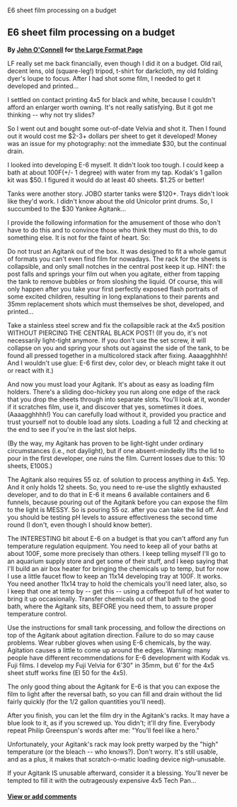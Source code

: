 E6 sheet film processing on a budget

E6 sheet film processing on a budget
------------------------------------

**By [John O'Connell](mailto:oconnell@siam.org) for [the Large Format
Page](.)**

LF really set me back financially, even though I did it on a budget. Old
rail, decent lens, old (square-leg!) tripod, t-shirt for darkcloth, my
old folding dyer's loupe to focus. After I had shot some film, I needed
to get it developed and printed...

I settled on contact printing 4x5 for black and white, because I
couldn't afford an enlarger worth owning. It's not really satisfying.
But it got me thinking -- why not try slides?

So I went out and bought some out-of-date Velvia and shot it. Then I
found out it would cost me \$2-3+ dollars per sheet to get it developed!
Money was an issue for my photography: not the immediate \$30, but the
continual drain.

I looked into developing E-6 myself. It didn't look too tough. I could
keep a bath at about 100F(+/- 1 degree) with water from my tap. Kodak's
1 gallon kit was \$50. I figured it would do at least 40 sheets. \$1.25
or better!

Tanks were another story. JOBO starter tanks were \$120+. Trays didn't
look like they'd work. I didn't know about the old Unicolor print drums.
So, I succumbed to the \$30 Yankee Agitank...

I provide the following information for the amusement of those who don't
have to do this and to convince those who think they must do this, to do
something else. It is not for the faint of heart. So:

Do not trust an Agitank out of the box. It was designed to fit a whole
gamut of formats you can't even find film for nowadays. The rack for the
sheets is collapsible, and only small notches in the central post keep
it up. HINT: the post falls and springs your film out when you agitate,
either from tapping the tank to remove bubbles or from sloshing the
liquid. Of course, this will only happen after you take your first
perfectly exposed flash portraits of some excited children, resulting in
long explanations to their parents and 35mm replacement shots which must
themselves be shot, developed, and printed...

Take a stainless steel screw and fix the collapsible rack at the 4x5
position WITHOUT PIERCING THE CENTRAL BLACK POST! (If you do, it's not
necessarily light-tight anymore. If you don't use the set screw, it will
collapse on you and spring your shots out against the side of the tank,
to be found all pressed together in a multicolored stack after fixing.
Aaaagghhhh! And I wouldn't use glue: E-6 first dev, color dev, or bleach
might take it out or react with it.)

And now you must load your Agitank. It's about as easy as loading film
holders. There's a sliding doo-hickey you run along one edge of the rack
that you drop the sheets through into separate slots. You'll look at it,
wonder if it scratches film, use it, and discover that yes, sometimes it
does. (Aaaagghhhh!) You can carefully load without it, provided you
practice and trust yourself not to double load any slots. Loading a full
12 and checking at the end to see if you're in the last slot helps.

(By the way, my Agitank has proven to be light-tight under ordinary
circumstances (i.e., not daylight), but if one absent-mindedly lifts the
lid to pour in the first developer, one ruins the film. Current losses
due to this: 10 sheets, E100S.)

The Agitank also requires 55 oz. of solution to process anything in 4x5.
Yep. And it only holds 12 sheets. So, you need to re-use the slightly
exhausted developer, and to do that in E-6 it means 6 available
containers and 6 funnels, because pouring out of the Agitank before you
can expose the film to the light is MESSY. So is pouring 55 oz. after
you can take the lid off. And you should be testing pH levels to assure
effectiveness the second time round (I don't, even though I should know
better).

The INTERESTING bit about E-6 on a budget is that you can't afford any
fun temperature regulation equipment. You need to keep all of your baths
at about 100F, some more precisely than others. I keep telling myself
I'll go to an aquarium supply store and get some of their stuff, and I
keep saying that I'll build an air box heater for bringing the chemicals
up to temp, but for now I use a little faucet flow to keep an 11x14
developing tray at 100F. It works. You need another 11x14 tray to hold
the chemicals you'll need later, also, so I keep that one at temp by --
get this -- using a coffeepot full of hot water to bring it up
occasionally. Transfer chemicals out of that bath to the good bath,
where the Agitank sits, BEFORE you need them, to assure proper
temperature control.

Use the instructions for small tank processing, and follow the
directions on top of the Agitank about agitation direction. Failure to
do so may cause problems. Wear rubber gloves when using E-6 chemicals,
by the way. Agitation causes a little to come up around the edges.
Warning: many people have different recommendations for E-6 development
with Kodak vs. Fuji films. I develop my Fuji Velvia for 6'30" in 35mm,
but 6' for the 4x5 sheet stuff works fine (EI 50 for the 4x5).

The only good thing about the Agitank for E-6 is that you can expose the
film to light after the reversal bath, so you can fill and drain without
the lid fairly quickly (for the 1/2 gallon quantities you'll need).

After you finish, you can let the film dry in the Agitank's racks. It
may have a blue look to it, as if you screwed up. You didn't; it'll dry
fine. Everybody repeat Philip Greenspun's words after me: "You'll feel
like a hero."

Unfortunately, your Agitank's rack may look pretty warped by the "high"
temperature (or the bleach -- who knows?). Don't worry. It's still
usable, and as a plus, it makes that scratch-o-matic loading device
nigh-unusable.

If your Agitank IS unusable afterward, consider it a blessing. You'll
never be tempted to fill it with the outrageously expensive 4x5 Tech
Pan...

#### [View or add comments](http://www.greenspun.com/com/qtluong/photography/lf/e6-cheap.html)
